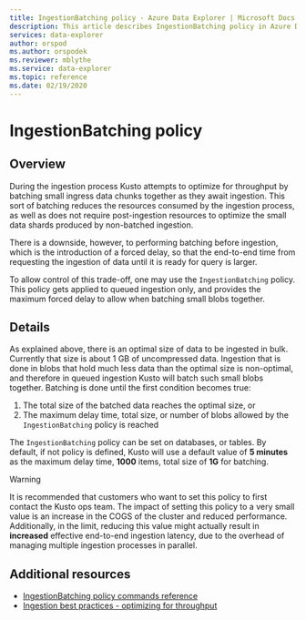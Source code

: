 ```yaml
---
title: IngestionBatching policy - Azure Data Explorer | Microsoft Docs
description: This article describes IngestionBatching policy in Azure Data Explorer.
services: data-explorer
author: orspod
ms.author: orspodek
ms.reviewer: mblythe
ms.service: data-explorer
ms.topic: reference
ms.date: 02/19/2020
---
```

# IngestionBatching policy

## Overview

During the ingestion process Kusto attempts to optimize for throughput by batching small
ingress data chunks together as they await ingestion.
This sort of batching reduces the resources consumed by the ingestion
process, as well as does not require post-ingestion resources to optimize the
small data shards produced by non-batched ingestion.

There is a downside, however, to performing batching before ingestion, which is
the introduction of a forced delay, so that the end-to-end time from requesting
the ingestion of data until it is ready for query is larger.

To allow control of this trade-off, one may use the `IngestionBatching` policy.
This policy gets applied to queued ingestion only, and provides the maximum
forced delay to allow when batching small blobs together.

## Details

As explained above, there is an optimal size of data to be ingested in bulk.
Currently that size is about 1 GB of uncompressed data. Ingestion that is done
in blobs that hold much less data than the optimal size is non-optimal, and
therefore in queued ingestion Kusto will batch such small blobs together. Batching
is done until the first condition becomes true:

1. The total size of the batched data reaches the optimal size, or
2. The maximum delay time, total size, or number of blobs allowed by 
the `IngestionBatching` policy is reached

The `IngestionBatching` policy can be set on databases, or tables. By default,
if not policy is defined, Kusto will use a default value of **5 minutes** as the
maximum delay time, **1000** items, total size of **1G** for batching.

> [!WARNING]
> It is recommended that customers who want to set this policy to first contact
> the Kusto ops team. The impact of setting this policy to a very small value is
> an increase in the COGS of the cluster and reduced performance. Additionally,
> in the limit, reducing this value might actually result in **increased** effective
> end-to-end ingestion latency, due to the overhead of managing multiple ingestion
> processes in parallel.

## Additional resources

* [IngestionBatching policy commands reference](../management/batching-policy.md)
* [Ingestion best practices - optimizing for throughput](../api/netfx/kusto-ingest-best-practices.md#optimizing-for-throughput)